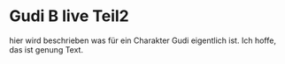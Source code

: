 # Gudi B live Teil2

hier wird beschrieben was für ein Charakter Gudi eigentlich ist.
Ich hoffe, das ist genung Text.